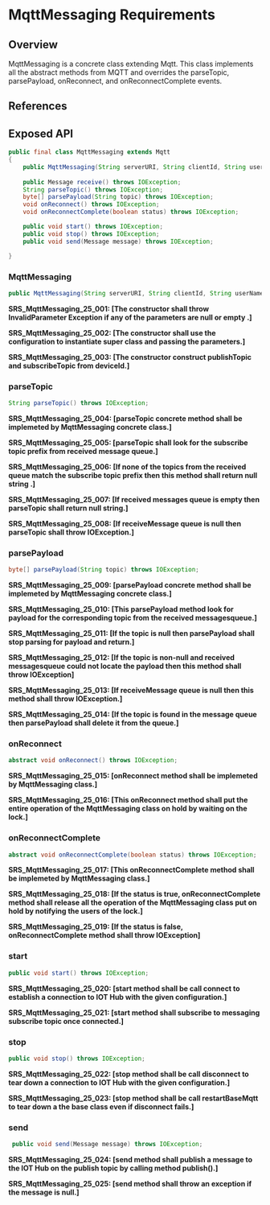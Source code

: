 # MqttMessaging Requirements

## Overview

MqttMessaging is a concrete class extending Mqtt. This class implements all the abstract methods from MQTT and overrides the parseTopic, 
parsePayload, onReconnect, and onReconnectComplete events.

## References

## Exposed API

```java
public final class MqttMessaging extends Mqtt
{
    public MqttMessaging(String serverURI, String clientId, String userName, String password) throws IOException;
        
    public Message receive() throws IOException;
    String parseTopic() throws IOException;
    byte[] parsePayload(String topic) throws IOException;
    void onReconnect() throws IOException;
    void onReconnectComplete(boolean status) throws IOException;

    public void start() throws IOException;
    public void stop() throws IOException;
    public void send(Message message) throws IOException;

}
```

### MqttMessaging

```java
public MqttMessaging(String serverURI, String clientId, String userName, String password);
```

**SRS_MqttMessaging_25_001: [**The constructor shall throw InvalidParameter Exception if any of the parameters are null or empty .**]**

**SRS_MqttMessaging_25_002: [**The constructor shall use the configuration to instantiate super class and passing the parameters.**]**

**SRS_MqttMessaging_25_003: [**The constructor construct publishTopic and subscribeTopic from deviceId.**]**


### parseTopic

```java
String parseTopic() throws IOException;
```

**SRS_MqttMessaging_25_004: [**parseTopic concrete method shall be implemeted by MqttMessaging concrete class.**]**

**SRS_MqttMessaging_25_005: [**parseTopic shall look for the subscribe topic prefix from received message queue.**]**

**SRS_MqttMessaging_25_006: [**If none of the topics from the received queue match the subscribe topic prefix then this method shall return null string .**]**

**SRS_MqttMessaging_25_007: [**If received messages queue is empty then parseTopic shall return null string.**]**

**SRS_MqttMessaging_25_008: [**If receiveMessage queue is null then parseTopic shall throw IOException.**]**


### parsePayload

```java
byte[] parsePayload(String topic) throws IOException;
```

**SRS_MqttMessaging_25_009: [**parsePayload concrete method shall be implemeted by MqttMessaging concrete class.**]**

**SRS_MqttMessaging_25_010: [**This parsePayload method look for payload for the corresponding topic from the received messagesqueue.**]**

**SRS_MqttMessaging_25_011: [**If the topic is null then parsePayload shall stop parsing for payload and return.**]**

**SRS_MqttMessaging_25_012: [**If the topic is non-null and received messagesqueue could not locate the payload then this method shall throw IOException**]**

**SRS_MqttMessaging_25_013: [**If receiveMessage queue is null then this method shall throw IOException.**]**

**SRS_MqttMessaging_25_014: [**If the topic is found in the message queue then parsePayload shall delete it from the queue.**]**


### onReconnect

```java
abstract void onReconnect() throws IOException;
```

**SRS_MqttMessaging_25_015: [**onReconnect method shall be implemeted by MqttMessaging class.**]**

**SRS_MqttMessaging_25_016: [**This onReconnect method shall put the entire operation of the MqttMessaging class on hold by waiting on the lock.**]**


### onReconnectComplete

```java
abstract void onReconnectComplete(boolean status) throws IOException;
```

**SRS_MqttMessaging_25_017: [**This onReconnectComplete method shall be implemeted by MqttMessaging class.**]**

**SRS_MqttMessaging_25_018: [**If the status is true, onReconnectComplete method shall release all the operation of the MqttMessaging class put on hold by notifying the users of the lock.**]**

**SRS_MqttMessaging_25_019: [**If the status is false, onReconnectComplete method shall throw IOException**]**


### start

```java
public void start() throws IOException;
```

**SRS_MqttMessaging_25_020: [**start method shall be call connect to establish a connection to IOT Hub with the given configuration.**]**

**SRS_MqttMessaging_25_021: [**start method shall subscribe to messaging subscribe topic once connected.**]**


### stop

```java
public void stop() throws IOException;
```

**SRS_MqttMessaging_25_022: [**stop method shall be call disconnect to tear down a connection to IOT Hub with the given configuration.**]**

**SRS_MqttMessaging_25_023: [**stop method shall be call restartBaseMqtt to tear down a the base class even if disconnect fails.**]**

### send

```java
 public void send(Message message) throws IOException;
```

**SRS_MqttMessaging_25_024: [**send method shall publish a message to the IOT Hub on the publish topic by calling method publish().**]**

**SRS_MqttMessaging_25_025: [**send method shall throw an exception if the message is null.**]**


    
    
   